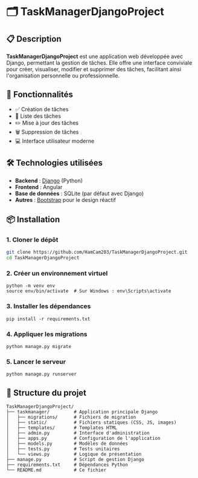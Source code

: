 # 🗂️ TaskManagerDjangoProject

## 📋 Description

**TaskManagerDjangoProject** est une application web développée avec Django, permettant la gestion de tâches. Elle offre une interface conviviale pour créer, visualiser, modifier et supprimer des tâches, facilitant ainsi l'organisation personnelle ou professionnelle.

## 🚀 Fonctionnalités

- ✅ Création de tâches
- 📄 Liste des tâches
- ✏️ Mise à jour des tâches
- 🗑️ Suppression de tâches
- 💻 Interface utilisateur moderne

## 🛠️ Technologies utilisées

- **Backend** : [Django](https://www.djangoproject.com/) (Python)
- **Frontend** : Angular
- **Base de données** : SQLite (par défaut avec Django)
- **Autres** : [Bootstrap](https://getbootstrap.com/) pour le design réactif

## 📦 Installation
### 1. Cloner le dépôt
```bash
git clone https://github.com/HamCam203/TaskManagerDjangoProject.git
cd TaskManagerDjangoProject
```
### 2. Créer un environnement virtuel
```
python -m venv env
source env/bin/activate  # Sur Windows : env\Scripts\activate
```

### 3. Installer les dépendances
```
pip install -r requirements.txt
```

### 4. Appliquer les migrations
```
python manage.py migrate
```

### 5. Lancer le serveur
```
python manage.py runserver
```
## 📁 Structure du projet
```
TaskManagerDjangoProject/
├── taskmanager/         # Application principale Django
│   ├── migrations/      # Fichiers de migration
│   ├── static/          # Fichiers statiques (CSS, JS, images)
│   ├── templates/       # Templates HTML
│   ├── admin.py         # Interface d'administration
│   ├── apps.py          # Configuration de l'application
│   ├── models.py        # Modèles de données
│   ├── tests.py         # Tests unitaires
│   └── views.py         # Logique de présentation
├── manage.py            # Script de gestion Django
├── requirements.txt     # Dépendances Python
└── README.md            # Ce fichier
```
